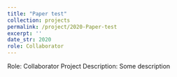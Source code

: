 ```yaml
---
title: "Paper test"
collection: projects
permalink: /project/2020-Paper-test
excerpt: ''
date_str: 2020
role: Collaborator
---
```

Role: Collaborator
Project Description: Some description